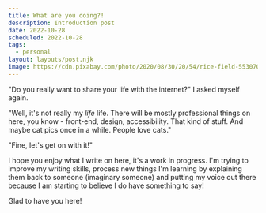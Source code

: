 ```yaml
---
title: What are you doing?!
description: Introduction post
date: 2022-10-28
scheduled: 2022-10-28
tags:
  - personal
layout: layouts/post.njk
image: https://cdn.pixabay.com/photo/2020/08/30/20/54/rice-field-5530707_1280.jpg
---
```


"Do you really want to share your life with the internet?" I asked myself again.

"Well, it's not really my _life_ life. There will be mostly professional things on here, you know - front-end, design, accessibility. That kind of stuff. And maybe cat pics once in a while. People love cats."

"Fine, let's get on with it!"

I hope you enjoy what I write on here, it's a work in progress. I'm trying to improve my writing skills, process new things I'm learning by explaining them back to someone (imaginary someone) and putting my voice out there because I am starting to believe I do have something to say!

Glad to have you here!